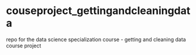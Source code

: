 # couseproject_gettingandcleaningdata
repo for the data science specialization course - getting and cleaning data course project
